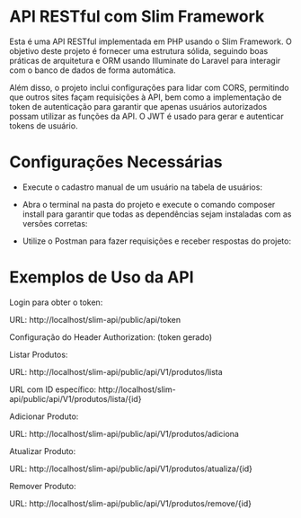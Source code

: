 # API RESTful com Slim Framework
Esta é uma API RESTful implementada em PHP usando o Slim Framework. O objetivo deste projeto é fornecer uma estrutura sólida, seguindo boas práticas de arquitetura e ORM usando Illuminate do Laravel para interagir com o banco de dados de forma automática.

Além disso, o projeto inclui configurações para lidar com CORS, permitindo que outros sites façam requisições à API, bem como a implementação de token de autenticação para garantir que apenas usuários autorizados possam utilizar as funções da API. O JWT é usado para gerar e autenticar tokens de usuário.

# Configurações Necessárias
- Execute o cadastro manual de um usuário na tabela de usuários:

- Abra o terminal na pasta do projeto e execute o comando composer install para garantir que todas as dependências sejam instaladas com as versões corretas:

- Utilize o Postman para fazer requisições e receber respostas do projeto:

# Exemplos de Uso da API
Login para obter o token:

URL: http://localhost/slim-api/public/api/token

Configuração do Header Authorization: (token gerado)

Listar Produtos:

URL: http://localhost/slim-api/public/api/V1/produtos/lista

URL com ID específico: http://localhost/slim-api/public/api/V1/produtos/lista/{id}

Adicionar Produto:

URL: http://localhost/slim-api/public/api/V1/produtos/adiciona

Atualizar Produto:

URL: http://localhost/slim-api/public/api/V1/produtos/atualiza/{id}

Remover Produto:

URL: http://localhost/slim-api/public/api/V1/produtos/remove/{id}

